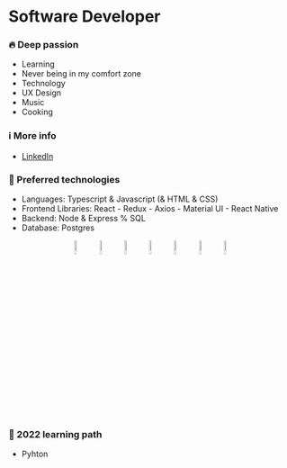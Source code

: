 <img src="https://avatars.githubusercontent.com/u/93951206?v=4" width="0" height="0" alt="profile picture">

# Software Developer

### 🔥 Deep passion

- Learning
- Never being in my comfort zone
- Technology
- UX Design
- Music
- Cooking

### ℹ️ More info

- [LinkedIn](https://www.linkedin.com/in/fabio-di-ceglie-223190174/)

### 🤖 Preferred technologies

- Languages: Typescript & Javascript (& HTML & CSS)
- Frontend Libraries: React - Redux - Axios - Material UI - React Native
- Backend: Node & Express % SQL
- Database: Postgres

<p align="center">
    <img src="https://user-images.githubusercontent.com/31222514/149813755-3f74a208-1e4c-4d81-b848-1d4f1a18b969.png" width="8%" alt="React logo">
    <img src="https://user-images.githubusercontent.com/31222514/149813300-65804694-d3ea-4e31-955d-dbc47229a82d.png" width="8%" alt="Typescript logo">
  <img src="https://user-images.githubusercontent.com/31222514/149812547-405716a0-b974-4da4-b749-f2b4a8adc1d8.png" width="8%" alt="Javascript logo">
  <img src="https://user-images.githubusercontent.com/31222514/149813532-e214a55c-9b91-4b71-bb17-0dcf18903f7a.png" width="8%" alt="CSS logo">
  <img src="https://user-images.githubusercontent.com/31222514/149814154-3de042e2-bccf-4f0e-8d0e-98a2dbcae7c0.png" width="8%" alt="HTML logo">
  <img src="https://user-images.githubusercontent.com/31222514/149943049-95f0909a-9c2b-4fae-bd04-647d531dd10d.png" width="8%" alt="NODE logo">
  <img src="https://user-images.githubusercontent.com/31222514/155521312-96e008ba-1d5e-409f-aaec-ca229ca275c6.jpeg" width="8%" alt="Postgres logo">
</p>

### 🔭 2022 learning path

- Pyhton
